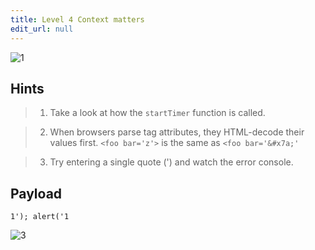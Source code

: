 ```yaml
---
title: Level 4 Context matters
edit_url: null
---
```


![1](https://github.com/user-attachments/assets/d1a05303-dd07-409f-884a-091adcdd6bfc)

## Hints

> 1. Take a look at how the `startTimer` function is called.

> 2. When browsers parse tag attributes, they HTML-decode their values first. `<foo bar='z'>` is the same as `<foo bar='&#x7a;'`

> 3. Try entering a single quote (') and watch the error console.


## Payload

```
1'); alert('1
```

![3](https://github.com/user-attachments/assets/4a76a78f-a098-468f-87ee-0f0406f4ba0c)
